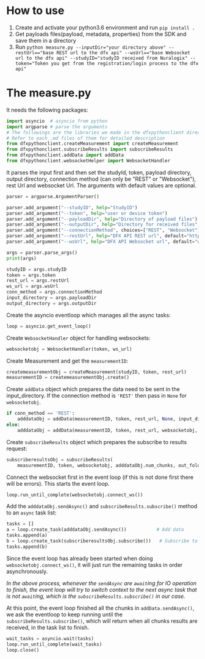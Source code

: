 # How to use

1. Create and activate your python3.6 environment and run `pip install .`
2. Get payloads files(payload, metadata, properties) from the SDK and save them in a directory
3. Run `python measure.py --inputDir="your directory above" --restUrl=="base REST url to the dfx api" --wsUrl=="base Websocket url to the dfx api" --studyID="studyID received from Nuralogix" --token="Token you get from the registration/login process to the dfx api" `

# The measure.py

It needs the following packages:
```python
import asyncio  # asyncio from python
import argparse # parse the arguments
# The followings are the libraries we made in the dfxpythonclient directory
# Refer to each .md files of them for detailed description
from dfxpythonclient.createMeasurement import createMeasurement
from dfxpythonclient.subscribeResults import subscribeResults
from dfxpythonclient.addData import addData
from dfxpythonclient.websocketHelper import WebsocketHandler
```
It parses the input first and then set the studyId, token, payload directory, output directory, connection method (can only be "REST" or "Websocket"), rest Url and websocket Url. The arguments with default values are optional.
```python
parser = argparse.ArgumentParser()

parser.add_argument("--studyID", help="StudyID")
parser.add_argument("--token", help="user or device token")
parser.add_argument("--payloadDir", help="Directory of payload files")
parser.add_argument("--outputDir", help="Directory for received files", default="./receive")
parser.add_argument("--connectionMethod", choices=["REST", "Websocket"], help="Connection method")
parser.add_argument("--restUrl", help="DFX API REST url", default="https://qa.api.deepaffex.ai:9443")
parser.add_argument("--wsUrl", help="DFX API Websocket url", default="wss://qa.api.deepaffex.ai:9080")

args = parser.parse_args()
print(args)

studyID = args.studyID
token = args.token
rest_url = args.restUrl
ws_url = args.wsUrl
conn_method = args.connectionMethod
input_directory = args.payloadDir
output_directory = args.outputDir
```

Create the asyncio eventloop which manages all the async tasks:
```python
loop = asyncio.get_event_loop()
```

Create `WebsocketHandler` object for handling websockets:
```python
websocketobj = WebsocketHandler(token, ws_url) 
```

Create Measurement and get the `measurementID`:
```python
createmeasurementObj = createMeasurement(studyID, token, rest_url)
measurementID = createmeasurementObj.create()
```

Create `addData` object which prepares the data need to be sent in the input_directory. If the connection method is `'REST'` then pass in `None` for `websocketobj`.
```python
if conn_method == 'REST':
    adddataObj = addData(measurementID, token, rest_url, None, input_directory)
else:
    adddataObj = addData(measurementID, token, rest_url, websocketobj, input_directory)
```

Create `subscribeResults` object which prepares the subscribe to results request:
```python
subscriberesultsObj = subscribeResults(
    measurementID, token, websocketobj, adddataObj.num_chunks, out_folder=output_directory)
```

Connect the websocket first in the event loop (if this is not done first there will be errors). This starts the event loop.
```python
loop.run_until_complete(websocketobj.connect_ws())
```

Add the `adddataObj.sendAsync()` and `subscribeResults.subscribe()` method to an `async` task list:
```python
tasks = []
a = loop.create_task(adddataObj.sendAsync())           # Add data
tasks.append(a)
b = loop.create_task(subscriberesultsObj.subscribe())   # Subscribe to results
tasks.append(b)

```
Since the event loop has already been started when doing `websocketobj.connect_ws()`, it will just run the remaining tasks in order asynchronously. 

*In the above process, whenever the `sendAsync` are `await`ing for IO operation to finish, the event loop will try to switch context to the next async task that is not `await`ing, which is the `subscribeResults.subscribe()` in our case.*

At this point, the event loop finished all the chunks in `addData.sendAsync()`, we ask the eventloop to keep running until the `subscribeResults.subscribe()`, which will return when all chunks results are received, in the task list to finish.
```python
wait_tasks = asyncio.wait(tasks)
loop.run_until_complete(wait_tasks)
loop.close()
```
